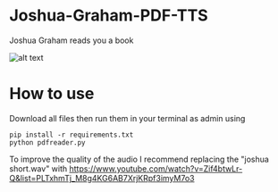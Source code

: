 # Joshua-Graham-PDF-TTS
Joshua Graham reads you a book

![alt text](https://static.wikia.nocookie.net/fallout/images/3/3f/HH_Joshua_Graham.jpg/revision/latest?cb=20110607152803)

# How to use
Download all files then run them in your terminal as admin using
```
pip install -r requirements.txt
python pdfreader.py
```

 To improve the quality of the audio I recommend replacing the "joshua short.wav" with https://www.youtube.com/watch?v=Zif4btwLr-Q&list=PLTxhmTj_M8g4KG6AB7XrjKRpf3imyM7o3 

